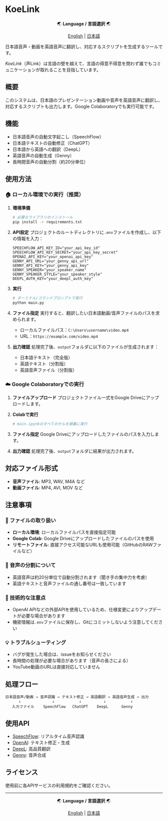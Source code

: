 # KoeLink

<div align="center">

🌏 **Language / 言語選択** 🌏

[English](README.md) | [日本語](README_ja.md)

</div>

日本語音声・動画を英語音声に翻訳し、対応するスクリプトを生成するツールです。

*KoeLink*（声Link）は言語の壁を越えて、言語の得意不得意を問わず誰でもコミュニケーションが取れることを目指しています。

## 概要

このシステムは、日本語のプレゼンテーション動画や音声を英語音声に翻訳し、対応するスクリプトも出力します。Google Colaboratoryでも実行可能です。

## 機能

- 日本語音声の自動文字起こし（SpeechFlow）
- 日本語テキストの自動修正（ChatGPT）
- 日本語から英語への翻訳（DeepL）
- 英語音声の自動生成（Genny）
- 長時間音声の自動分割（約20分単位）

## 使用方法

### 🏠 ローカル環境での実行（推奨）

1. **環境準備**
   ```bash
   # 必要なライブラリのインストール
   pip install -r requirements.txt
   ```

2. **API設定**
   プロジェクトのルートディレクトリに`.env`ファイルを作成し、以下の情報を入力：
   ```
   SPEECHFLOW_API_KEY_ID="your_api_key_id"
   SPEECHFLOW_API_KEY_SECRET="your_api_key_secret"
   OPENAI_API_KEY="your_openai_api_key"
   GENNY_API_URL="your_genny_api_url"
   GENNY_API_KEY="your_genny_api_key"
   GENNY_SPEAKER="your_speaker_name"
   GENNY_SPEAKER_STYLE="your_speaker_style"
   DEEPL_AUTH_KEY="your_deepl_auth_key"
   ```

3. **実行**
   ```bash
   # ターミナル/コマンドプロンプトで実行
   python main.py
   ```

4. **ファイル指定**
   実行すると、翻訳したい日本語動画/音声ファイルのパスを求められます。
   - ローカルファイルパス：`C:\Users\username\video.mp4`
   - URL：`https://example.com/video.mp4`

5. **出力確認**
   処理完了後、`output`フォルダに以下のファイルが生成されます：
   - 日本語テキスト（完全版）
   - 英語テキスト（分割版）
   - 英語音声ファイル（分割版）

### ☁️ Google Colaboratoryでの実行

1. **ファイルアップロード**
   プロジェクトファイル一式をGoogle Driveにアップロードします。

2. **Colabで実行**
   ```python
   # main.ipynbのすべてのセルを順番に実行
   ```

3. **ファイル指定**
   Google Driveにアップロードしたファイルのパスを入力します。

4. **出力確認**
   処理完了後、`output`フォルダに結果が出力されます。

## 対応ファイル形式

- **音声ファイル**: MP3, WAV, M4A など
- **動画ファイル**: MP4, AVI, MOV など

## 注意事項

### 📁 ファイルの取り扱い
- **ローカル環境**: ローカルファイルパスを直接指定可能
- **Google Colab**: Google Driveにアップロードしたファイルのパスを使用
- **リモートファイル**: 直接アクセス可能なURLも使用可能（GitHubのRAWファイルなど）

### 🎵 音声の分割について
- 英語音声は約20分単位で自動分割されます（聞き手の集中力を考慮）
- 英語テキストと音声ファイルの通し番号は一致しています

### 🔧 技術的な注意点
- OpenAI APIなどの外部APIを使用しているため、仕様変更によりアップデートが必要な場合があります
- 機密情報は`.env`ファイルに保存し、Gitにコミットしないよう注意してください

### 💡 トラブルシューティング
- バグが発生した場合は、issueをお知らせください
- 長時間の処理が必要な場合があります（音声の長さによる）
- YouTube動画のURLは直接対応していません

## 処理フロー

```
日本語音声/動画 → 音声認識 → テキスト修正 → 英語翻訳 → 英語音声生成 → 出力
      ↓              ↓           ↓          ↓           ↓
   入力ファイル    SpeechFlow   ChatGPT    DeepL      Genny
```

## 使用API

- [SpeechFlow](https://docs.speechmatics.com/flow/flow-api-ref): リアルタイム音声認識
- [OpenAI](https://platform.openai.com/docs/api-reference): テキスト修正・生成
- [DeepL](https://github.com/DeepLcom/deepl-python): 高品質翻訳
- [Genny](https://github.com/cheekybits/genny): 音声合成

## ライセンス

使用前に各APIサービスの利用規約をご確認ください。

---

<div align="center">

🌏 **Language / 言語選択** 🌏

[English](README.md) | [日本語](README_ja.md)

</div>